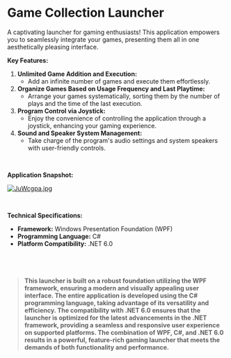 ﻿# Game Collection Launcher

A captivating launcher for gaming enthusiasts! This application empowers you to seamlessly integrate your games, presenting them all in one aesthetically pleasing interface.

**Key Features:**

1. **Unlimited Game Addition and Execution:**
    - Add an infinite number of games and execute them effortlessly.
2. **Organize Games Based on Usage Frequency and Last Playtime:**
    - Arrange your games systematically, sorting them by the number of plays and the time of the last execution.
3. **Program Control via Joystick:**
    - Enjoy the convenience of controlling the application through a joystick, enhancing your gaming experience.
4. **Sound and Speaker System Management:**
    - Take charge of the program's audio settings and system speakers with user-friendly controls.

<br>

**Application Snapshot:**

[![JuWcgpa.jpg](https://iili.io/JuWcgpa.jpg)](https://freeimage.host/i/JuWcgpa)

<br>

**Technical Specifications:**
- **Framework:** Windows Presentation Foundation (WPF)
- **Programming Language:** C#
- **Platform Compatibility:** .NET 6.0

<br>
<br>

> #### This launcher is built on a robust foundation utilizing the WPF framework, ensuring a modern and visually appealing user interface. The entire application is developed using the C# programming language, taking advantage of its versatility and efficiency. The compatibility with .NET 6.0 ensures that the launcher is optimized for the latest advancements in the .NET framework, providing a seamless and responsive user experience on supported platforms. The combination of WPF, C#, and .NET 6.0 results in a powerful, feature-rich gaming launcher that meets the demands of both functionality and performance.